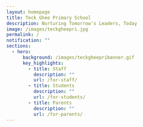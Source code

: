 ```yaml
---
layout: homepage
title: Teck Ghee Primary School
description: Nurturing Tomorrow's Leaders, Today
image: /images/teckgheepri.jpg
permalink: /
notification: ""
sections:
  - hero:
      background: /images/teckgheepribanner.gif
      key_highlights:
        - title: Staff
          description: ""
          url: /for-staff/
        - title: Students
          description: ""
          url: /for-students/
        - title: Parents
          description: ""
          url: /for-parents/
---
```

